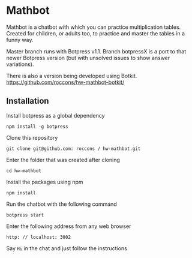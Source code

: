 # Mathbot

Mathbot is a chatbot with which you can practice multiplication tables. Created for children, or adults too, to practice and master the tables
in a funny way.

Master branch runs with Botpress v1.1. Branch botpressX is a port to that newer Botpress version (but with unsolved issues to show answer variations).

There is also a version being developed using Botkit. https://github.com/roccons/hw-mathbot-botkit/

## Installation

Install botpress as a global dependency

`npm install -g botpress`

Clone this repository

`git clone git@github.com: roccons / hw-mathbot.git`

Enter the folder that was created after cloning

`cd hw-mathbot`

Install the packages using npm

`npm install`

Run the chatbot with the following command

`botpress start`

Enter the following address from any web browser

`http: // localhost: 3002`

Say `Hi` in the chat and just follow the instructions